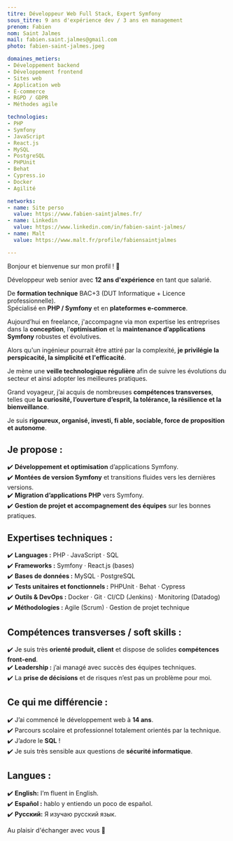 ```yaml
---
titre: Développeur Web Full Stack, Expert Symfony
sous_titre: 9 ans d'expérience dev / 3 ans en management
prenom: Fabien
nom: Saint Jalmes
mail: fabien.saint.jalmes@gmail.com
photo: fabien-saint-jalmes.jpeg

domaines_metiers:
- Développement backend
- Développement frontend
- Sites web
- Application web
- E-commerce
- RGPD / GDPR
- Méthodes agile

technologies:
- PHP
- Symfony
- JavaScript
- React.js
- MySQL
- PostgreSQL
- PHPUnit
- Behat
- Cypress.io
- Docker
- Agilité

networks:
- name: Site perso
  value: https://www.fabien-saintjalmes.fr/
- name: Linkedin
  value: https://www.linkedin.com/in/fabien-saint-jalmes/
- name: Malt
  value: https://www.malt.fr/profile/fabiensaintjalmes

---
```

Bonjour et bienvenue sur mon profil ! 👋

Développeur web senior avec **12 ans d'expérience** en tant que salarié.

De **formation technique** BAC+3 (DUT Informatique + Licence professionnelle).\
Spécialisé en **PHP / Symfony** et en **plateformes e-commerce**.

Aujourd’hui en freelance, j'accompagne via mon expertise les entreprises dans la **conception**, l’**optimisation** et la **maintenance d’applications Symfony** robustes et évolutives.

Alors qu'un ingénieur pourrait être attiré par la complexité, **je privilégie la perspicacité, la simplicité et l'efficacité**.

Je mène une **veille technologique régulière** afin de suivre les évolutions du secteur et ainsi adopter les meilleures pratiques.

Grand voyageur, j’ai acquis de nombreuses **compétences transverses**, telles que **la curiosité, l’ouverture d’esprit, la tolérance, la résilience et la bienveillance**.

Je suis **rigoureux, organisé, investi, fi able, sociable, force de proposition et autonome**.

## Je propose :
✔️ **Développement et optimisation** d’applications Symfony.\
✔️ **Montées de version Symfony** et transitions fluides vers les dernières versions.\
✔️ **Migration d’applications PHP** vers Symfony.\
✔️ **Gestion de projet et accompagnement des équipes** sur les bonnes pratiques.

## Expertises techniques :
✔️️ **Languages :** PHP · JavaScript · SQL\
✔️️ **Frameworks :** Symfony · React.js (bases)\
✔️ **Bases de données :** MySQL · PostgreSQL\
✔️ **Tests unitaires et fonctionnels :** PHPUnit · Behat · Cypress\
✔️ **Outils & DevOps :** Docker · Git · CI/CD (Jenkins) · Monitoring (Datadog)\
✔️ **Méthodologies :** Agile (Scrum) · Gestion de projet technique

## Compétences transverses / soft skills :
✔️ Je suis très **orienté produit, client** et dispose de solides **compétences front-end**.\
✔️ **Leadership :** j’ai managé avec succès des équipes techniques.\
✔️ La **prise de décisions** et de risques n’est pas un problème pour moi.

## Ce qui me différencie :
✔️ J’ai commencé le développement web à **14 ans**.\
✔️ Parcours scolaire et professionnel totalement orientés par la technique.\
✔️ J’adore le **SQL** !\
✔️ Je suis très sensible aux questions de **sécurité informatique**.

## Langues :
✔️ **English:** I’m fluent in English.\
✔️ **Español :** hablo y entiendo un poco de español.\
✔️ **Русский:** Я изучаю русский язык.

Au plaisir d'échanger avec vous 👋